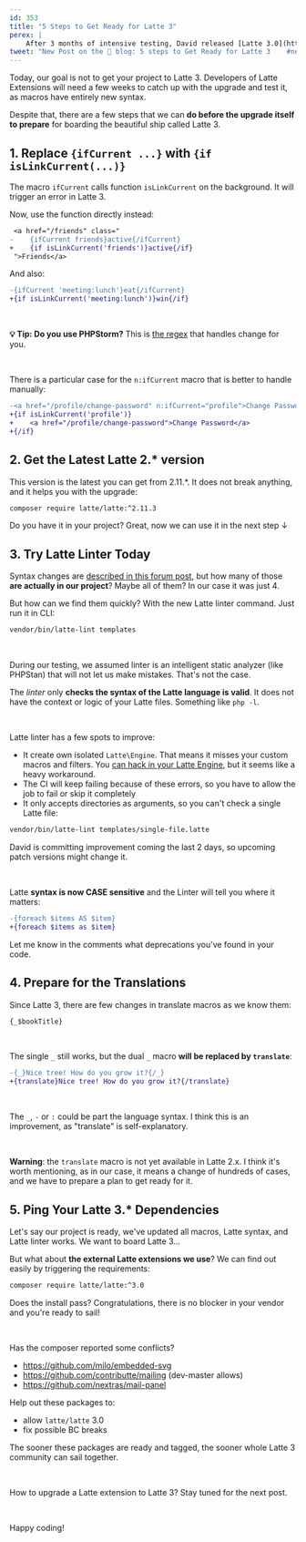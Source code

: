 ```yaml
---
id: 353
title: "5 Steps to Get Ready for Latte 3"
perex: |
    After 3 months of intensive testing, David released [Latte 3.0](https://github.com/nette/latte/releases/tag/v3.0.0) two days ago, with massive evolution under the hood. We've been using it [in Amateri](https://www.startupjobs.cz/nabidka/24580/hleda-se-senior-php-programator-se-zapalem-pro-vec) past weeks, and today I will share our experience with you about how **to get prepared for it**.
tweet: "New Post on the 🐘 blog: 5 steps to Get Ready for Latte 3    #nettefw"
---
```


Today, our goal is not to get your project to Latte 3. Developers of Latte Extensions will need a few weeks to catch up with the upgrade and test it, as macros have entirely new syntax.

Despite that, there are a few steps that we can **do before the upgrade itself to prepare** for boarding the beautiful ship called Latte 3.

## 1. Replace `{ifCurrent ...}` with `{if isLinkCurrent(...)}`

The macro `ifCurrent` calls function `isLinkCurrent` on the background. It will trigger an error in Latte 3.

Now, use the function directly instead:

```diff
 <a href="/friends" class="
-    {ifCurrent friends}active{/ifCurrent}
+    {if isLinkCurrent('friends')}active{/if}
 ">Friends</a>
```

And also:

```diff
-{ifCurrent 'meeting:lunch'}eat{/ifCurrent}
+{if isLinkCurrent('meeting:lunch')}win{/if}
```

<br>

**💡 Tip: Do you use PHPStorm?** This is [the regex](https://github.com/TomasVotruba/barista/blob/fce40f5805cfbd529e4ae1bcdd22890db9a66164/src/Upgrade/IfCurrentLatteSyntaxUpgrader.php#L16) that handles change for you.

<br>

There is a particular case for the `n:ifCurrent` macro that is better to handle manually:

```diff
-<a href="/profile/change-password" n:ifCurrent="profile">Change Password</a>
+{if isLinkCurrent('profile')}
+    <a href="/profile/change-password">Change Password</a>
+{/if}
```

## 2. Get the Latest Latte 2.* version

This version is the latest you can get from 2.11.*. It does not break anything, and it helps you with the upgrade:

```bash
composer require latte/latte:^2.11.3
```

Do you have it in your project? Great, now we can use it in the next step ↓

## 3. Try Latte Linter Today

Syntax changes are [described in this forum post](https://forum.nette.org/cs/35141-latte-3-nejvetsi-vyvojovy-skok-v-dejinach-nette#p219574), but how many of those **are actually in our project**? Maybe all of them? In our case it was just 4.

But how can we find them quickly? With the new Latte linter command. Just run it in CLI:

```bash
vendor/bin/latte-lint templates
```

<br>

During our testing, we assumed linter is an intelligent static analyzer (like PHPStan) that will not let us make mistakes. That's not the case.

The *linter* only **checks the syntax of the Latte language is valid**. It does not have the context or logic of your Latte files. Something like `php -l`.

<br>

Latte linter has a few spots to improve:

* It create own isolated `Latte\Engine`. That means it misses your custom macros and filters. You [can hack in your Latte Engine](https://github.com/nette/latte/blob/8742292dc2723fd42dd9f0b928a0c8e0764df0b2/src/Tools/Linter.php#L21), but it seems like a heavy workaround.
* The CI will keep failing because of these errors, so you have to allow the job to fail or skip it completely
* It only accepts directories as arguments, so you can't check a single Latte file:

```bash
vendor/bin/latte-lint templates/single-file.latte
```

David is committing improvement coming the last 2 days, so upcoming patch versions might change it.

<br>

Latte **syntax is now CASE sensitive** and the Linter will tell you where it matters:

```diff
-{foreach $items AS $item}
+{foreach $items as $item}
```

Let me know in the comments what deprecations you've found in your code.

## 4. Prepare for the Translations

Since Latte 3, there are few changes in translate macros as we know them:

```html
{_$bookTitle}
```

<br>

The single `_` still works, but the dual `_` macro **will be replaced by `translate`**:

```diff
-{_}Nice tree! How do you grow it?{/_}
+{translate}Nice tree! How do you grow it?{/translate}
```

<br>

The `_`, `-` or `:` could be part the language syntax. I think this is an improvement, as "translate" is self-explanatory.

<br>

**Warning**: the `translate` macro is not yet available in Latte 2.x. I think it's worth mentioning, as in our case, it means a change of hundreds of cases, and we have to prepare a plan to get ready for it.

## 5. Ping Your Latte 3.* Dependencies

Let's say our project is ready, we've updated all macros, Latte syntax, and Latte linter works. We want to board Latte 3...

But what about **the external Latte extensions we use**? We can find out easily by triggering the requirements:

```bash
composer require latte/latte:^3.0
```

Does the install pass? Congratulations, there is no blocker in your vendor and you're ready to sail!

<br>

Has the composer reported some conflicts?

* https://github.com/milo/embedded-svg
* https://github.com/contributte/mailing (dev-master allows)
* https://github.com/nextras/mail-panel

Help out these packages to:

* allow `latte/latte` 3.0
* fix possible BC breaks

The sooner these packages are ready and tagged, the sooner whole Latte 3 community can sail together.

<br>

How to upgrade a Latte extension to Latte 3? Stay tuned for the next post.

<br>

Happy coding!
